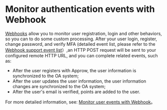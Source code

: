 # Monitor authentication events with Webhook

<LastUpdated/>

[Webhooks](/docs/en/guides/webhook/) allow you to monitor user registration, login and other behaviors, so you can to do some custom processing. After your user login, register, change password, and verify MFA (detailed event list, please refer to the [Webhook support event list](/docs/en/guides/webhook/#支持的事件)）,an HTTP POST request will be sent to your configured remote HTTP URL, and you can complete related events, such as:
- After the user registers with Approw, the user information is synchronized to the OA system;
- After the user updates the user information, the user information changes are synchronized to the OA system;
- After the user's email is verified, points are added to the user.

For more detailed information, see: [Monitor user events with Webhook](/docs/en/guides/webhook/)。
